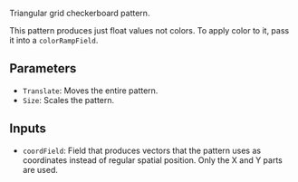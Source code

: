 Triangular grid checkerboard pattern.

This pattern produces just float values not colors. To apply color to it, pass it into a `colorRampField`.

## Parameters

* `Translate`: Moves the entire pattern.
* `Size`: Scales the pattern.

## Inputs

* `coordField`: Field that produces vectors that the pattern uses as coordinates instead of regular spatial position. Only the X and Y parts are used.
